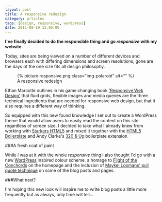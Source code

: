 ```yaml
---
layout: post
title: A responsive redesign
category: articles
tags: [design, responsive, wordpress]
date: 2011-08-19 12:00:00
---
```


**I've finally decided to do the responsible thing and go *responsive* with my website.**

Today, sites are being viewed on a number of different devices and browsers each with differing dimensions and screen resolutions, gone are the days of the one size fits all design philosophy.

<figure class="figure-img">
  {% picture responsive.png class="img-polaroid" alt="" %}
  <figcaption>A responsive redesign</figcaption>
</figure>

Ethan Marcotte outlines in his game changing book ['Responsive Web Design'](http://abookapart.com/products/responsive-web-design) that fluid grids, flexible images and media queries are the three technical ingredients that are needed for responsive web design, but that it also requires a different way of thinking.

So equipped with this new found knowledge I set out to create a WordPress theme that would allow users to easily read the content on this site regardless of screen size. I decided to take what I already knew from working with [Starkers HTML5](https://github.com/nathanstaines/starkers-html5) and mixed it together with the [HTML5 Boilerplate](http://h5bp.com) and Andy Clarke's [320 & Up](http://stuffandnonsense.co.uk/projects/320andup/) boilerplate extension.

###A fresh coat of paint

While I was at it with the whole *responsive* thing I also thought I'd go with a new [WordPress](http://wordpress.org/) inspired colour scheme, a homage to [Flight of the Conchords](http://flightoftheconchords.co.nz/) on the homepage and the inclusion of [Maykel Loomans' pull quote technique](http://miekd.com/articles/pull-quotes-with-html5-and-css/) on some of the blog posts and pages.

###What next?

I'm hoping this new look will inspire me to write blog posts a little more frequently but as always, only time will tell...
